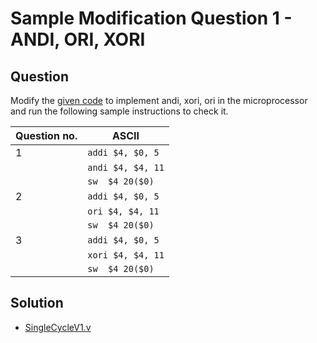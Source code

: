 # Sample Modification Question 1 - ANDI, ORI, XORI
## Question
Modify the [given code](../../Sample%20Codes/SingleCycle.v) to implement andi, xori, ori in the microprocessor and run the following sample instructions to check it.

|Question no.    |ASCII                          |
|----------------|-------------------------------|
|1               |`addi $4, $0, 5`               |
|                |`andi $4, $4, 11`              |
|                |`sw  $4 20($0)`                |
|2               |`addi $4, $0, 5`               |
|                |`ori $4, $4, 11 `              |
|                |`sw  $4 20($0)`                |
|3               |`addi $4, $0, 5`               |
|                |`xori $4, $4, 11`              |
|                |`sw  $4 20($0)`                |

## Solution
- [SingleCycleV1.v](SingleCycleV1.v)
